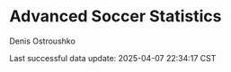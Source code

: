 # Advanced Soccer Statistics
Denis Ostroushko

<!-- gfm -->

Last successful data update: 2025-04-07 22:34:17 CST

